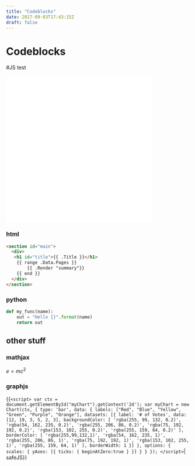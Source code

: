 ```yaml
---
title: "Codeblocks"
date: 2017-09-03T17:43:15Z
draft: false
---
```


# Codeblocks

#JS test
<iframe width="400" height="400" frameborder="0" scrolling="no" src="//plot.ly/~samsung.staines/21.embed"></iframe>

### html

```html
<section id="main">
  <div>
   <h1 id="title">{{ .Title }}</h1>
    {{ range .Data.Pages }}
        {{ .Render "summary"}}
    {{ end }}
  </div>
</section>
```

### python

```python
def my_func(name):
    out = "Hello {}".format(name)
    return out
```

## other stuff

### mathjax

$e=mc^2$

### graphjs

<canvas id="myChart" width="400" height="400"></canvas>

{{`<script>
var ctx = document.getElementById("myChart").getContext('2d');
var myChart = new Chart(ctx, {
    type: 'bar',
    data: {
        labels: ["Red", "Blue", "Yellow", "Green", "Purple", "Orange"],
        datasets: [{
            label: '# of Votes',
            data: [12, 19, 3, 5, 2, 3],
            backgroundColor: [
                'rgba(255, 99, 132, 0.2)',
                'rgba(54, 162, 235, 0.2)',
                'rgba(255, 206, 86, 0.2)',
                'rgba(75, 192, 192, 0.2)',
                'rgba(153, 102, 255, 0.2)',
                'rgba(255, 159, 64, 0.2)'
            ],
            borderColor: [
                'rgba(255,99,132,1)',
                'rgba(54, 162, 235, 1)',
                'rgba(255, 206, 86, 1)',
                'rgba(75, 192, 192, 1)',
                'rgba(153, 102, 255, 1)',
                'rgba(255, 159, 64, 1)'
            ],
            borderWidth: 1
        }]
    },
    options: {
        scales: {
            yAxes: [{
                ticks: {
                    beginAtZero:true
                }
            }]
        }
    }
});
</script>`| safeJS}}

